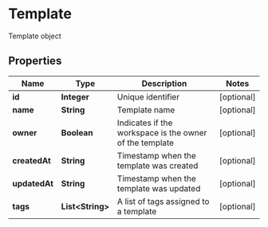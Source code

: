 

# Template

Template object

## Properties

| Name | Type | Description | Notes |
|------------ | ------------- | ------------- | -------------|
|**id** | **Integer** | Unique identifier |  [optional] |
|**name** | **String** | Template name |  [optional] |
|**owner** | **Boolean** | Indicates if the workspace is the owner of the template |  [optional] |
|**createdAt** | **String** | Timestamp when the template was created |  [optional] |
|**updatedAt** | **String** | Timestamp when the template was updated |  [optional] |
|**tags** | **List&lt;String&gt;** | A list of tags assigned to a template |  [optional] |



